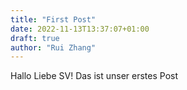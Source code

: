 ```yaml
---
title: "First Post"
date: 2022-11-13T13:37:07+01:00
draft: true
author: "Rui Zhang"
---
```


Hallo Liebe SV! Das ist unser erstes Post
